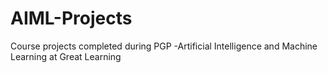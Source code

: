 # AIML-Projects
Course projects completed during PGP -Artificial Intelligence and Machine Learning at Great Learning

